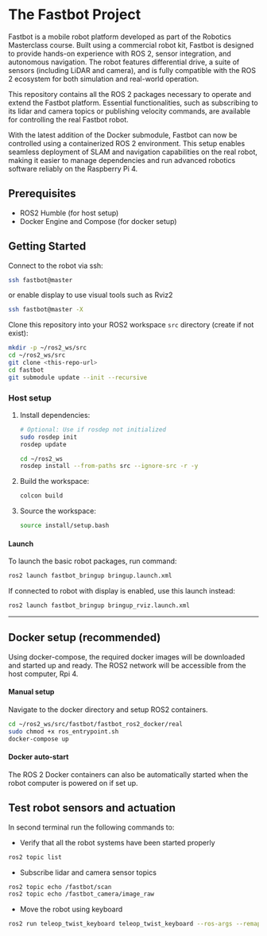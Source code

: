 # The Fastbot Project

Fastbot is a mobile robot platform developed as part of the Robotics Masterclass course. Built using a commercial robot kit, Fastbot is designed to provide hands-on experience with ROS 2, sensor integration, and autonomous navigation. The robot features differential drive, a suite of sensors (including LiDAR and camera), and is fully compatible with the ROS 2 ecosystem for both simulation and real-world operation.

This repository contains all the ROS 2 packages necessary to operate and extend the Fastbot platform. Essential functionalities, such as subscribing to its lidar and camera topics or publishing velocity commands, are available for controlling the real Fastbot robot.

With the latest addition of the Docker submodule, Fastbot can now be controlled using a containerized ROS 2 environment. This setup enables seamless deployment of SLAM and navigation capabilities on the real robot, making it easier to manage dependencies and run advanced robotics software reliably on the Raspberry Pi 4.

## Prerequisites

- ROS2 Humble (for host setup)
- Docker Engine and Compose (for docker setup)

## Getting Started

Connect to the robot via ssh:

```bash
ssh fastbot@master
```
or enable display to use visual tools such as Rviz2
```bash
ssh fastbot@master -X
```

Clone this repository into your ROS2 workspace `src` directory (create if not exist):
```bash
mkdir -p ~/ros2_ws/src
cd ~/ros2_ws/src
git clone <this-repo-url>
cd fastbot
git submodule update --init --recursive
```

### Host setup

1. Install dependencies:
    ```bash
    # Optional: Use if rosdep not initialized
    sudo rosdep init
    rosdep update
    ```
    ```bash
    cd ~/ros2_ws
    rosdep install --from-paths src --ignore-src -r -y
    ```
2. Build the workspace:
    ```bash
    colcon build
    ```
3. Source the workspace:
    ```bash
    source install/setup.bash
    ```

#### Launch

To launch the basic robot packages, run command: 

```bash
ros2 launch fastbot_bringup bringup.launch.xml
```
If connected to robot with display is enabled, use this launch instead:
```bash
ros2 launch fastbot_bringup bringup_rviz.launch.xml
```
---

## Docker setup (recommended)

Using docker-compose, the required docker images will be downloaded and started up and ready. The ROS2 network will be accessible from the host computer, Rpi 4.

#### Manual setup

Navigate to the docker directory and setup ROS2 containers.

```bash
cd ~/ros2_ws/src/fastbot/fastbot_ros2_docker/real
sudo chmod +x ros_entrypoint.sh
docker-compose up
```

#### Docker auto-start

The ROS 2 Docker containers can also be automatically started when the robot computer is powered on if set up.

## Test robot sensors and actuation

In second terminal run the following commands to:

- Verify that all the robot systems have been started properly
```bash
ros2 topic list
```
- Subscribe lidar and camera sensor topics
```bash
ros2 topic echo /fastbot/scan
ros2 topic echo /fastbot_camera/image_raw
```
- Move the robot using keyboard
```bash
ros2 run teleop_twist_keyboard teleop_twist_keyboard --ros-args --remap cmd_vel:=/fastbot/cmd_vel
```